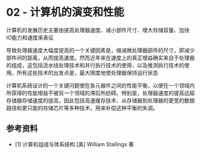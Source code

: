 # 02 - 计算机的演变和性能

计算机的发展历史主要由提高处理器速度、减小部件尺寸、增大存储容量、加快IO能力和速度来表征

导致处理器速度大幅度提高的一个关键因素是，缩减微处理器部件的尺寸，即减少部件间的距离，从而提高速度。然而近年来在速度上的真正增益确实来自于处理器的组成，这包括流水线处理技术和并行执行技术的使用，以及推测执行技术的使用。所有这些技术的出发点是，最大限度地使处理器保持运行状态

计算机系统设计的一个关键问题使在各元器件之间的性能平衡，以便在一个领域内所获得的性能增益不被另一个领域的滞后所妨碍。特别是，处理器速度的提高远超存储器存储速度的提高，因此包括高速缓存技术、从存储器到处理器的更宽的数据路径和更只能的存储芯片等多种技术，用来补偿这种平衡的失调。

## 参考资料

- [1] 计算机组成与体系结构 [美] William Stallings 著
